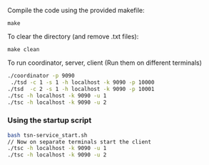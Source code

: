 
Compile the code using the provided makefile:

    make

To clear the directory (and remove .txt files):
   
    make clean


To run coordinator, server, client (Run them on different terminals)
```bash
./coordinator -p 9090
 ./tsd -c 1 -s 1 -h localhost -k 9090 -p 10000
./tsd  -c 2 -s 1 -h localhost -k 9090 -p 10001
./tsc -h localhost -k 9090 -u 1
./tsc -h localhost -k 9090 -u 2
```
### Using the startup script
```bash
bash tsn-service_start.sh
// Now on separate terminals start the client
./tsc -h localhost -k 9090 -u 1
./tsc -h localhost -k 9090 -u 2
```
